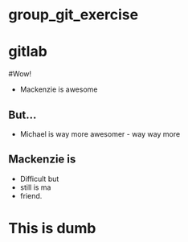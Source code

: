 # group_git_exercise
# gitlab

#Wow!

* Mackenzie is awesome

## But...
* Michael is way more awesomer - way way more

## Mackenzie is
* Difficult but
* still is ma
* friend.

# This is dumb
